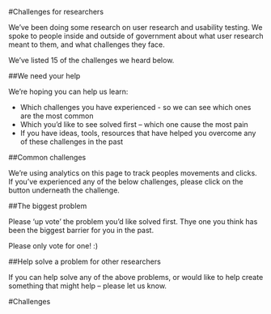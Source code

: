 #Challenges for researchers

We’ve been doing some research on user research and usability testing. We spoke to people inside and outside of government about what user research meant to them, and what challenges they face. 

We’ve listed 15 of the challenges we heard below.


##We need your help

We’re hoping you can help us learn:

- Which challenges you have experienced - so we can see which ones are the most common 
- Which you’d like to see solved first – which one cause the most pain
- If you have ideas, tools, resources that have helped you overcome any of these challenges in the past


##Common challenges

We’re using analytics on this page to track peoples movements and clicks. If you’ve experienced any of the below challenges, please click on the button underneath the challenge. 


##The biggest problem

Please ‘up vote’ the problem you’d like solved first. Thye one you think has been the biggest barrier for you in the past.

Please only vote for one! :)

##Help solve a problem for other researchers

If you can help solve any of the above problems, or would like to help create something that might help – please let us know. 


#Challenges




